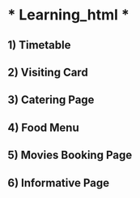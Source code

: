  # * Learning_html *
## 1) Timetable
## 2) Visiting Card
## 3) Catering Page
## 4) Food Menu
## 5) Movies Booking Page
## 6) Informative Page

